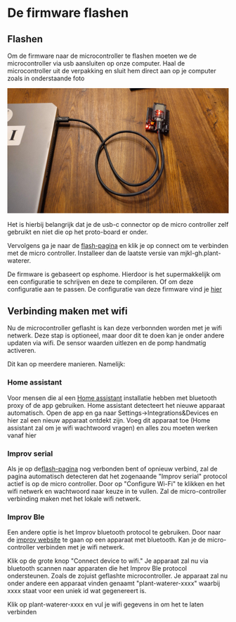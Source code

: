 # De firmware flashen

## Flashen

Om de firmware naar de microcontroller te flashen moeten we de microcontroller via usb aansluiten op onze computer. Haal de microcontroller uit de verpakking en sluit hem direct aan op je computer zoals in onderstaande foto

![Hoe sluit je de usb aan](../img/flashing.jpg)

Het is hierbij belangrijk dat je de usb-c connector op de micro controller zelf gebruikt en niet die op het proto-board er onder.

Vervolgens ga je naar de [flash-pagina](../flash.md) en klik je op connect om te verbinden met de micro controller. Installeer dan de laatste versie van mjkl-gh.plant-waterer.

De firmware is gebaseert op esphome. Hierdoor is het supermakkelijk om een configuratie te schrijven en deze te compileren. Of om deze configuratie aan te passen. De configuratie van deze firmware vind je [hier](https://github.com/mjkl-gh/wedding-gift-for-guests/blob/main/firmware/plant-waterer.yaml)

## Verbinding maken met wifi

Nu de microcontroller geflasht is kan deze verbonnden worden met je wifi netwerk. Deze stap is optioneel, maar door dit te doen kan je onder andere updaten via wifi. De sensor waarden uitlezen en de pomp handmatig activeren.

Dit kan op meerdere manieren. Namelijk:

### Home assistant

 Voor mensen die al een [Home assistant](../about/home-assistant.md) installatie hebben met bluetooth proxy of de app gebruiken. Home assistant detecteert het nieuwe apparaat automatisch. Open de app en ga naar Settings->Integrations&Devices en hier zal een nieuw apparaat ontdekt zijn. Voeg dit apparaat toe (Home assistant zal om je wifi wachtwoord vragen) en alles zou moeten werken vanaf hier

### Improv serial

Als je op de[flash-pagina](../flash.md) nog verbonden bent of opnieuw verbind, zal de pagina automatisch detecteren dat het zogenaande "Improv serial" protocol actief is op de micro controller. Door op "Configure Wi-Fi" te klikken en het wifi netwerk en wachtwoord naar keuze in te vullen. Zal de micro-controller verbinding maken met het lokale wifi netwerk.

### Improv Ble

Een andere optie is het Improv bluetooth protocol te gebruiken. Door naar de [improv website](https://www.improv-wifi.com/) te gaan op een apparaat met bluetooth. Kan je de micro-controller verbinden met je wifi netwerk.

Klik op de grote knop "Connect device to wifi." Je apparaat zal nu via bluetooth scannen naar apparaten die het Improv Ble protocol ondersteunen. Zoals de zojuist geflashte microcontroller.  Je apparaat zal nu onder andere een apparaat vinden genaamt "plant-waterer-xxxx" waarbij xxxx staat voor een uniek id wat gegenereert is.

Klik op plant-waterer-xxxx en vul je wifi gegevens in om het te laten verbinden